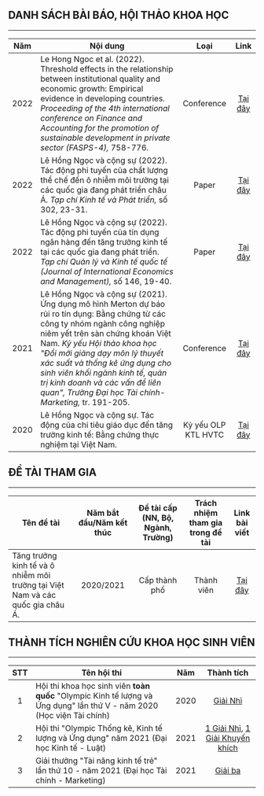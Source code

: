 ## DANH SÁCH BÀI BÁO, HỘI THẢO KHOA HỌC
___
|Năm|Nội dung|Loại|Link|
|:---:|--------|:------------:|:-------------:|
|2022|Le Hong Ngoc et al. (2022). Threshold effects in the relationship between institutional quality and economic growth: Empirical evidence in developing countries. *Proceeding of the 4th international conference on Finance and Accounting for the promotion of sustainable development in private sector (FASPS-4),* 758-776.|Conference|[Tại đây](https://drive.google.com/file/d/16pmXCE25fKXjhQoegZapN0WBXilzs3ZY/view?usp=sharing)|
|2022|Lê Hồng Ngọc và cộng sự (2022). Tác động phi tuyến của chất lượng thể chế đến ô nhiễm môi trường tại các quốc gia đang phát triển châu Á. *Tạp chí Kinh tế và Phát triển,* số 302, 23-31.|Paper|[Tại đây](https://drive.google.com/file/d/1RIb28TNqy_ylkxGQ0eAuBGIQNfN6oMKF/view?usp=sharing)|
|2022|Lê Hồng Ngọc và cộng sự (2022). Tác động phi tuyến của tín dụng ngân hàng đến tăng trưởng kinh tế tại các quốc gia đang phát triển. *Tạp chí Quản lý và Kinh tế quốc tế (Journal of International Economics and Management),* số 146, 19-40.|Paper|[Tại đây](https://drive.google.com/file/d/1PNM6apPrX20bGSrVNfXmD1Il__574mwW/view?usp=sharing)|
|2021|Lê Hồng Ngọc và cộng sự (2021). Ứng dụng mô hình Merton dự báo rủi ro tín dụng: Bằng chứng từ các công ty nhóm ngành công nghiệp niêm yết trên sàn chứng khoán Việt Nam. *Kỷ yếu Hội thảo khoa học "Đổi mới giảng dạy môn lý thuyết xác suất và thống kê ứng dụng cho sinh viên khối ngành kinh tế, quản trị kinh doanh và các vấn đề liên quan", Trường Đại học Tài chính-Marketing,* tr. 191-205.|Conference|[Tại đây](https://drive.google.com/file/d/1G-WxKon8szMB0re2jSu2A14OXbTVOhxl/view?usp=sharing)|
|2020|Lê Hồng Ngọc và cộng sự. Tác động của chi tiêu giáo dục đến tăng trưởng kinh tế: Bằng chứng thực nghiệm tại Việt Nam.|Kỷ yếu OLP KTL HVTC|[Tại đây](https://drive.google.com/file/d/1Sl9qkJKzwgLE3Tryi1gYV1U-W_D-dkEn/view?usp=sharing)


## ĐỀ TÀI THAM GIA
___
|Tên đề tài|Năm bắt đầu/Năm kết thúc|Đề tài cấp (NN, Bộ, Ngành, Trường)|Trách nhiệm tham gia trong đề tài|Link bài viết|
|--------|:----------------------:|:--------------------------------:|:-------------------------------:|:-----------:|
|Tăng trưởng kinh tế và ô nhiễm môi trường tại Việt Nam và các quốc gia châu Á.|2020/2021|Cấp thành phố|Thành viên|[Tại đây](https://drive.google.com/file/d/1aVVpEjySmi-MZ_p204OEL8_UB4uyPXNK/view?usp=sharing)|


## THÀNH TÍCH NGHIÊN CỨU KHOA HỌC SINH VIÊN
___
|STT|Tên hội thi|Năm|Thành tích|
|:---:|---------|:---:|:------:|
|1|Hội thi khoa học sinh viên **toàn quốc** "Olympic Kinh tế lượng và Ứng dụng" lần thứ V - năm 2020 (Học viện Tài chính)|2020|[Giải Nhì](https://drive.google.com/file/d/1A-0PzWwWrZvaCs-r8QBIwHDFSSDQWzVA/view?usp=sharing)|
|2|Hội thi "Olympic Thống kê, Kinh tế lượng và Ứng dụng" năm 2021 (Đại học Kinh tế - Luật)|2021|[1 Giải Nhì](https://drive.google.com/file/d/1goimmemnucV-zN8VJ3i5ea0j5lg92Bt3/view?usp=sharing), [1 Giải Khuyến khích](https://drive.google.com/file/d/1DarfDF5niV0onotfOqSXy5X2V1AqYWi8/view?usp=sharing)|
|3|Giải thưởng "Tài năng kinh tế trẻ" lần thứ 10 - năm 2021 (Đại học Tài chính - Marketing)|2021|[Giải ba](https://drive.google.com/file/d/1hBBbhYm9HHCvFywLWl5P75VxKZGll0JB/view?usp=sharing)|
